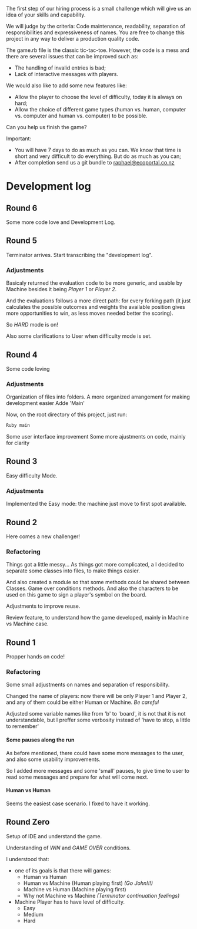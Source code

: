 The first step of our hiring process is a small challenge which will give us an idea of your skills and capability.

We will judge by the criteria: Code maintenance, readability, separation of responsibilities and expressiveness of names. You are free to change this project in any way to deliver a production quality code.

The game.rb file is the classic tic-tac-toe. However, the code is a mess and there are several issues that can be improved such as:
- The handling of invalid entries is bad;
- Lack of interactive messages with players.

We would also like to add some new features like:
- Allow the player to choose the level of difficulty, today it is always on hard;
- Allow the choice of different game types (human vs. human, computer vs. computer and human vs. computer) to be possible.

Can you help us finish the game?

Important:
- You will have 7 days to do as much as you can. We know that time is short and very difficult to do everything. But do as much as you can;
- After completion send us a git bundle to raphael@ecoportal.co.nz


# Development log

## Round 6

Some more code love and Development Log.

## Round 5

Terminator arrives.
Start transcribing the "development log".

### Adjustments

Basicaly returned the evaluation code to be more generic, and usable by Machine besides it being *Player 1* or *Player 2*.

And the evaluations follows a more direct path: for every forking path (it just calculates the possible outcomes and weights the available position gives more opportunities to win, as less moves needed better the scoring).

So *HARD* mode is on!

Also some clarifications to User when difficulty mode is set.

## Round 4

Some code loving

### Adjustments
Organization of files into folders.
A more organized arrangement for making development easier
Adde 'Main'

Now, on the root directory of this project, just run:

```Bash
Ruby main
```

Some user interface improvement
Some more ajustments on code, mainly for clarity

## Round 3

Easy difficulty Mode.

### Adjustments

Implemented the Easy mode: the machine just move to first spot available.

## Round 2

Here comes a new challenger!
### Refactoring
Things got a little messy...
As things got more complicated, a I decided to separate some classes into files, to make things easier.

And also created a module so that some methods could be shared between Classes. Game over conditions methods.
And also the characters to be used on this game to sign a player's symbol on the board.

Adjustments to improve reuse.

Review feature, to understand how the game developed, mainly in Machine vs Machine case.


## Round 1

Propper hands on code!

### Refactoring

Some small adjustments on names and separation of responsibility.

Changed the name of players: now there will be only Player 1 and Player 2, and any of them could be either Human or Machine. *Be careful*

Adjusted some variable names like from 'b' to 'board', it is not that it is not understandable, but I preffer some verbosity instead of 'have to stop, a little to remember'

#### Some pauses along the run
As before mentioned, there could have some more messages to the user, and also some usability improvements.

So I added more messages and some 'small' pauses, to give time to user to read some messages and prepare for what will come next.

#### Human vs Human
Seems the easiest case scenario.
I fixed to have it working.


## Round Zero

Setup of IDE and understand the game.

Understanding of *WIN* and *GAME OVER* conditions.

I understood that:
* one of its goals is that there will games:
  * Human vs Human
  * Human vs Machine (Human playing first) *(Go John!!!)*
  * Machine vs Human (Machine playing first)
  * Why not Machine vs Machine *(Terminator continuation feelings)*
* Machine Player has to have level of difficulty.
  * Easy
  * Medium
  * Hard


